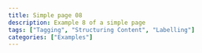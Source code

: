 ```yaml
---
title: Simple page 08
description: Example 8 of a simple page
tags: ["Tagging", "Structuring Content", "Labelling"]
categories: ["Examples"]
---
```

